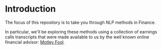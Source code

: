 # Introduction

The focus of this repository is to take you through NLP methods in Finance. 

In particular, we'll be exploring these methods using a collection of earnings 
calls transcripts that were made available to us by the well known online financial 
advisor: [Motley Fool](https://www.fool.com).



